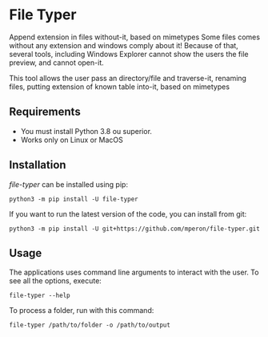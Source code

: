 # File Typer

Append extension in files without-it, based on mimetypes
Some files comes without any extension and windows comply
about it! Because of that, several tools, including Windows Explorer cannot
show the users the file preview, and cannot open-it.

This tool allows the user pass an directory/file and traverse-it, renaming
files, putting extension of known table into-it, based on mimetypes

## Requirements

* You must install Python 3.8 ou superior.
* Works only on Linux or MacOS

## Installation

*file-typer* can be installed using pip:

    python3 -m pip install -U file-typer

If you want to run the latest version of the code, you can install from git:

    python3 -m pip install -U git+https://github.com/mperon/file-typer.git

## Usage

The applications uses command line arguments to interact with the user. To see
all the options, execute:

`file-typer --help`

To process a folder, run with this command:

`file-typer /path/to/folder -o /path/to/output`
